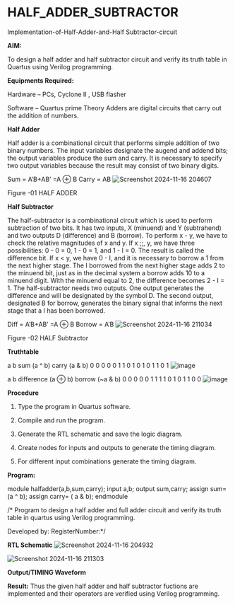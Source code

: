 # HALF_ADDER_SUBTRACTOR

Implementation-of-Half-Adder-and-Half Subtractor-circuit

**AIM:**

To design a half adder and half subtractor circuit and verify its truth table in Quartus using Verilog programming.

**Equipments Required:**

Hardware – PCs, Cyclone II , USB flasher 

Software – Quartus prime Theory Adders are digital circuits that carry out the addition of numbers.

**Half Adder**

Half adder is a combinational circuit that performs simple addition of two binary numbers. The input variables designate the augend and addend bits; the output variables produce the sum and carry. It is necessary to specify two output variables because the result may consist of two binary digits.

Sum = A’B+AB’ =A ⊕ B Carry = AB
![Screenshot 2024-11-16 204607](https://github.com/user-attachments/assets/d1e84b23-0b43-495f-a276-e9c1aba4f692)


Figure -01 HALF ADDER

**Half Subtractor**

The half-subtractor is a combinational circuit which is used to perform subtraction of two bits. It has two inputs, X (minuend) and Y (subtrahend) and two outputs D (difference) and B (borrow). To perform x - y, we have to check the relative magnitudes of x and y. If x ;;, y, we have three possibilities: 0 - 0 = 0, 1 - 0 = 1, and 1 - I = 0. The result is called the difference bit. If x < y, we have 0 - I, and it is necessary to borrow a 1 from the next higher stage. The I borrowed from the next higher stage adds 2 to the minuend bit, just as in the decimal system a borrow adds 10 to a minuend digit. With the minuend equal to 2, the difference becomes 2 - I = 1. The half-subtractor needs two outputs. One output generates the difference and will be designated by the symbol D. The second output, designated B for borrow, generates the binary signal that informs the next stage that a I has been borrowed. 

Diff = A’B+AB’ =A ⊕ B
Borrow = A’B
![Screenshot 2024-11-16 211034](https://github.com/user-attachments/assets/483b9a58-bbdd-4143-948f-4fddbb992c8a)


Figure -02 HALF Subtractor

**Truthtable**

a	b	sum (a ^ b)	carry (a & b)
0	0	0	0
0	1	1	0
1	0	1	0
1	1	0	1
![image](https://github.com/user-attachments/assets/323de566-3a1f-473d-923e-210e1c1e559e)

a	b	difference (a ⊕ b)	borrow (~a & b)
0	0	0	0
0	1	1	1
1	0	1	0
1	1	0	0
![image](https://github.com/user-attachments/assets/3690a9ac-0f34-4201-9b45-c77ff9e07059)

**Procedure**

1.	Type the program in Quartus software.

2.	Compile and run the program.

3.	Generate the RTL schematic and save the logic diagram.

4.	Create nodes for inputs and outputs to generate the timing diagram.

5.	For different input combinations generate the timing diagram.


**Program:**

module halfadder(a,b,sum,carry);
input a,b;
output sum,carry;
assign sum= (a ^ b);
assign carry= ( a & b);
endmodule



/* Program to design a half adder and full adder circuit and verify its truth table in quartus using Verilog programming.

Developed by: RegisterNumber:*/

**RTL Schematic**
![Screenshot 2024-11-16 204932](https://github.com/user-attachments/assets/5208d949-2092-4e0b-81e6-f9785c9aff1e)

![Screenshot 2024-11-16 211303](https://github.com/user-attachments/assets/60d2f7f5-60c0-4db8-9111-9a4ce5f9187e)

**Output/TIMING Waveform**

**Result:**
Thus the given half adder and  half subtractor fuctions are implemented and their operators are verified using Verilog programming.
